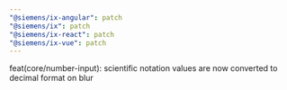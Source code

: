 ```yaml
---
"@siemens/ix-angular": patch
"@siemens/ix": patch
"@siemens/ix-react": patch
"@siemens/ix-vue": patch
---
```


feat(core/number-input): scientific notation values are now converted to decimal format on blur
